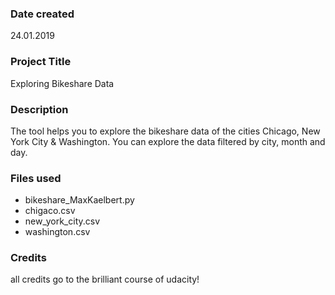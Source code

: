 ### Date created
24.01.2019

### Project Title
Exploring Bikeshare Data

### Description
The tool helps you to explore the bikeshare data of the cities Chicago, New York City & Washington.
You can explore the data filtered by city, month and day.

### Files used
- bikeshare_MaxKaelbert.py
- chigaco.csv
- new_york_city.csv
- washington.csv

### Credits
all credits go to the brilliant course of udacity!
